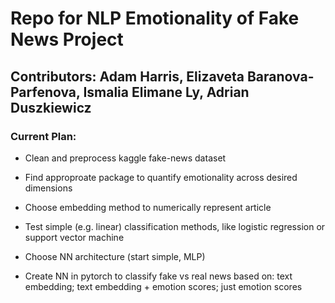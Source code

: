 # Repo for NLP Emotionality of Fake News Project

## Contributors: Adam Harris, Elizaveta Baranova-Parfenova, Ismalia Elimane Ly, Adrian Duszkiewicz

### Current Plan: 
- Clean and preprocess kaggle fake-news dataset

- Find approproate package to quantify emotionality across desired dimensions
  
- Choose embedding method to numerically represent article 

- Test simple (e.g. linear) classification methods, like logistic regression or support vector machine

- Choose NN architecture (start simple, MLP)

- Create NN in pytorch to classify fake vs real news based on: text embedding; text embedding + emotion scores; just emotion scores

